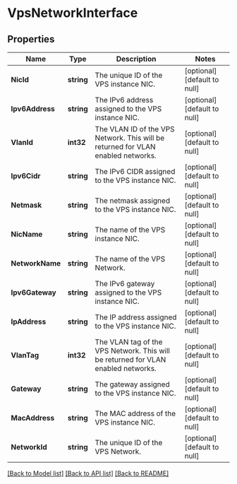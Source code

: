 # VpsNetworkInterface

## Properties
Name | Type | Description | Notes
------------ | ------------- | ------------- | -------------
**NicId** | **string** | The unique ID of the VPS instance NIC. | [optional] [default to null]
**Ipv6Address** | **string** | The IPv6 address assigned to the VPS instance NIC. | [optional] [default to null]
**VlanId** | **int32** | The VLAN ID of the VPS Network. This will be returned for VLAN enabled networks. | [optional] [default to null]
**Ipv6Cidr** | **string** | The IPv6 CIDR assigned to the VPS instance NIC. | [optional] [default to null]
**Netmask** | **string** | The netmask assigned to the VPS instance NIC. | [optional] [default to null]
**NicName** | **string** | The name of the VPS instance NIC. | [optional] [default to null]
**NetworkName** | **string** | The name of the VPS Network. | [optional] [default to null]
**Ipv6Gateway** | **string** | The IPv6 gateway assigned to the VPS instance NIC. | [optional] [default to null]
**IpAddress** | **string** | The IP address assigned to the VPS instance NIC. | [optional] [default to null]
**VlanTag** | **int32** | The VLAN tag of the VPS Network. This will be returned for VLAN enabled networks. | [optional] [default to null]
**Gateway** | **string** | The gateway assigned to the VPS instance NIC. | [optional] [default to null]
**MacAddress** | **string** | The MAC address of the VPS instance NIC. | [optional] [default to null]
**NetworkId** | **string** | The unique ID of the VPS Network. | [optional] [default to null]

[[Back to Model list]](../README.md#documentation-for-models) [[Back to API list]](../README.md#documentation-for-api-endpoints) [[Back to README]](../README.md)


